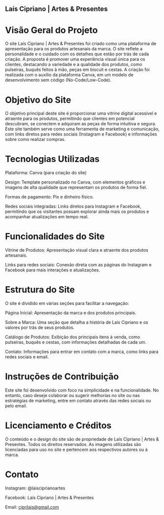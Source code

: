 
## Laís Cipriano | Artes & Presentes

# Visão Geral do Projeto

O site Laís Cipriano | Artes & Presentes foi criado como uma plataforma de apresentação para os produtos artesanais da marca. O site reflete a personalidade e o cuidado com os detalhes que estão por trás de cada criação. A proposta é promover uma experiência visual única para os clientes, destacando a variedade e a qualidade dos produtos, como pulseiras, buquês feitos à mão, peças em biscuit e cestas. A criação foi realizada com o auxílio da plataforma Canva, em um modelo de desenvolvimento sem código (No-Code/Low-Code).

# Objetivo do Site

O objetivo principal deste site é proporcionar uma vitrine digital acessível e atraente para os produtos, permitindo que clientes em potencial descubram, se conectem e adquiram as peças de forma intuitiva e segura. Este site também serve como uma ferramenta de marketing e comunicação, com links diretos para redes sociais (Instagram e Facebook) e informações sobre como realizar compras.

# Tecnologias Utilizadas

Plataforma: Canva (para criação do site)

Design: Template personalizado no Canva, com elementos gráficos e imagens de alta qualidade que representam os produtos de forma fiel.

Formas de pagamento: Pix e dinheiro físico.

Redes sociais integradas: Links diretos para Instagram e Facebook, permitindo que os visitantes possam explorar ainda mais os produtos e acompanhar atualizações em tempo real.


# Funcionalidades do Site

Vitrine de Produtos: Apresentação visual clara e atraente dos produtos artesanais.

Links para redes sociais: Conexão direta com as páginas do Instagram e Facebook para mais interações e atualizações.


# Estrutura do Site

O site é dividido em várias seções para facilitar a navegação:

Página Inicial: Apresentação da marca e dos produtos principais.

Sobre a Marca: Uma seção que detalha a história de Laís Cipriano e os valores por trás de seus produtos.

Catálogo de Produtos: Exibição dos principais itens à venda, como pulseiras, buquês e cestas, com informações detalhadas de cada um.

Contato: Informações para entrar em contato com a marca, como links para redes sociais e email.


# Instruções de Contribuição

Este site foi desenvolvido com foco na simplicidade e na funcionalidade. No entanto, caso deseje colaborar ou sugerir melhorias no site ou nas estratégias de marketing, entre em contato através das redes sociais ou pelo email.

# Licenciamento e Créditos

O conteúdo e o design do site são de propriedade de Laís Cipriano | Artes & Presentes. Todos os direitos reservados. As imagens utilizadas são licenciadas para uso no site e pertencem aos respectivos autores ou à marca.

# Contato

Instagram: @laisciprianoartes

Facebook: Laís Cipriano | Artes & Presentes

Email: ciprilais@gmail.com

